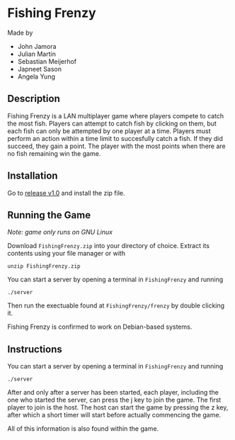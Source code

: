 # Fishing Frenzy

Made by
- John Jamora
- Julian Martin
- Sebastian Meijerhof
- Japneet Sason
- Angela Yung

## Description

Fishing Frenzy is a LAN multiplayer game where players compete to catch the most fish. 
Players can attempt to catch fish by clicking on them, but each fish can only be attempted by one player at a time.
Players must perform an action within a time limit to succesfully catch a fish. If they did succeed, they gain a point.
The player with the most points when there are no fish remaining win the game.

## Installation

Go to [release v1.0](https://github.com/smeijerhof/371Project/releases/tag/release) and install the zip file.

## Running the Game

*Note: game only runs on GNU Linux*

Download `FishingFrenzy.zip` into your directory of choice. Extract its contents using your file manager or with
```
unzip FishingFrenzy.zip
```
You can start a server by opening a terminal in `FishingFrenzy` and running
```
./server
```
Then run the exectuable found at `FishingFrenzy/frenzy` by double clicking it.

Fishing Frenzy is confirmed to work on Debian-based systems.

## Instructions

You can start a server by opening a terminal in `FishingFrenzy` and running
```
./server
```
After and only after a server has been started, each player, including the one who started the server, can press the j key to join the game.
The first player to join is the host. The host can start the game by pressing the z key, after which a short timer will start before actually commencing the game.

All of this information is also found within the game.
